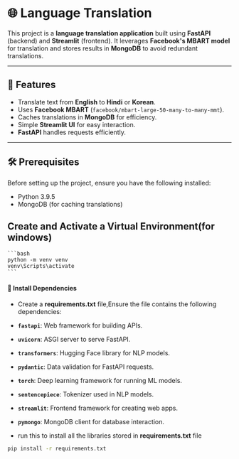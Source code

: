 # 🌐 Language Translation 

This project is a **language translation application** built using **FastAPI** (backend) and **Streamlit** (frontend). It leverages **Facebook's MBART model** for translation and stores results in **MongoDB** to avoid redundant translations.

---

## 🚀 Features
- Translate text from **English** to **Hindi** or **Korean**.
- Uses **Facebook MBART** (`facebook/mbart-large-50-many-to-many-mmt`).
- Caches translations in **MongoDB** for efficiency.
- Simple **Streamlit UI** for easy interaction.
- **FastAPI** handles requests efficiently.

---

## 🛠️ Prerequisites

Before setting up the project, ensure you have the following installed:

- Python 3.9.5
- MongoDB (for caching translations)

## Create and Activate a Virtual Environment(for windows)

    ```bash
    python -m venv venv
    venv\Scripts\activate
    ```

#### 🔧 Install Dependencies 
- Create a **requirements.txt** file,Ensure the  file contains the following dependencies:

- **`fastapi`**: Web framework for building APIs.
- **`uvicorn`**: ASGI server to serve FastAPI.
- **`transformers`**: Hugging Face library for NLP models.
- **`pydantic`**: Data validation for FastAPI requests.
- **`torch`**: Deep learning framework for running ML models.
- **`sentencepiece`**: Tokenizer used in NLP models.
- **`streamlit`**: Frontend framework for creating web apps.
- **`pymongo`**: MongoDB client for database interaction.

- run this to install all the libraries stored in **requirements.txt** file
```bash
pip install -r requirements.txt
```
